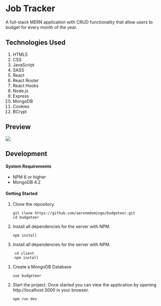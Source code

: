 # Job Tracker

A full-stack MERN application with CRUD functionality that allow users to budget for every month of the year.

## Technologies Used

1. HTML5
2. CSS
3. JavaScript
4. SASS
5. React 
6. React Router
7. React Hooks
8. Node.js
9. Express
10. MongoDB
11. Cookies
12. BCrypt

## Preview

![](/demo/budgeteer.gif)

## Development

#### System Requirements

- NPM 6 or higher
- MongoDB 4.2

#### Getting Started

1. Clone the repository.

    ```shell
    git clone https://github.com/aaronmdomingo/budgeteer.git
    cd budgeteer
    ```

1. Install all dependencies for the server with NPM.

    ```shell
    npm install
    ```

1. Install all dependencies for the server with NPM.

```shell
    cd client
    npm install
```

1. Create a MongoDB Database

    ```shell
    use budgeteer
    ```

1. Start the project. Once started you can view the application by opening http://localhost:3000 in your browser.

    ```shell
    npm run dev
    ```

